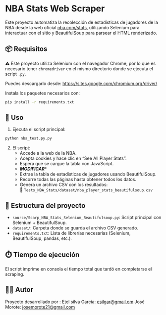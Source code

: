# NBA Stats Web Scraper

Este proyecto automatiza la recolección de estadísticas de jugadores de la NBA desde la web oficial [nba.com/stats]((https://www.nba.com/stats/teams/shooting)), utilizando Selenium para interactuar con el sitio y BeautifulSoup para parsear el HTML renderizado.

## 📦 Requisitos

⚠️ Este proyecto utiliza Selenium con el navegador Chrome, por lo que es necesario tener `chromedriver` en el mismo directorio donde se ejecuta el script `.py`.

Puedes descargarlo desde: https://sites.google.com/chromium.org/driver/

Instala los paquetes necesarios con:

```bash
pip install -r requirements.txt
```

## 🚀 Uso

1. Ejecuta el script principal:

```bash
python nba_test.py.py
```

2. El script:
   - Accede a la web de la NBA.
   - Acepta cookies y hace clic en “See All Player Stats”.
   - Espera que se cargue la tabla con JavaScript.
   - ***MODIFICAR****
   - Extrae la tabla de estadísticas de jugadores usando BeautifulSoup.
   - Recorre todas las páginas hasta obtener todos los datos.
   - Genera un archivo CSV con los resultados:  
     📁 `Tests_NBA_Stats/dataset/nba_player_stats_beautifulsoup.csv`

## 📁 Estructura del proyecto

- `source/Scarp_NBA_Stats_Selenium_Beautifulsoup.py`: Script principal con Selenium + BeautifulSoup.
- `dataset/`: Carpeta donde se guarda el archivo CSV generado.
- `requirements.txt`: Lista de librerías necesarias (Selenium, BeautifulSoup, pandas, etc.).

## ⏱️ Tiempo de ejecución

El script imprime en consola el tiempo total que tardó en completarse el scraping.

## 🧑‍💻 Autor

Proyecto desarrollado por :
Etel silva Garcia: esilgar@gmail.om
José Morote: josemorote21@gmail.com

